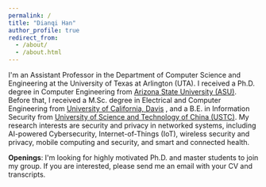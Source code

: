 ```yaml
---
permalink: /
title: "Dianqi Han"
author_profile: true
redirect_from: 
  - /about/
  - /about.html
---
```


I'm an Assistant Professor in the Department of Computer Science and Engineering at the University of Texas at Arlington (UTA). I received a Ph.D. degree in Computer Engineering from [Arizona State University (ASU)](https://www.asu.edu/). Before that, I received a M.Sc. degree in Electrical and Computer Engineering from [University of California, Davis]() , and a B.E. in Information Security from [University of Science and Technology of China (USTC)](). My research interests are security and privacy in networked systems, including AI-powered Cybersecurity, Internet-of-Things (IoT), wireless security and privacy, mobile computing and security, and smart and connected health.

**Openings**: I'm looking for highly motivated Ph.D. and master students to join my group. If you are interested, please send me an email with your CV and transcripts.
